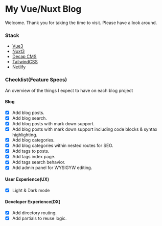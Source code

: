 # My Vue/Nuxt Blog

Welcome. Thank you for taking the time to visit. Please have a look around.

### Stack

- [Vue3](https://vuejs.org/)
- [Nuxt3](https://nuxt.com)
- [Decap CMS](https://decapcms.org)
- [TailwindCSS](https://tailwindui.com)
- [Netlify](https://netlify.com)

### Checklist(Feature Specs)

An overview of the things I expect to have on each blog project

#### Blog

- [x] Add blog posts.
- [x] Add blog search.
- [x] Add blog posts with mark down support.
- [x] Add blog posts with mark down support including code blocks & syntax highlighting.
- [x] Add blog categories.
- [x] Add blog categories within nested routes for SEO.
- [x] Add tags to posts.
- [x] Add tags index page.
- [x] Add tags search behavior.
- [x] Add admin panel for WYSIGYW editing.

#### User Experience(UX)

- [x] Light & Dark mode

#### Developer Experience(DX)

- [x] Add directory routing.
- [x] Add partials to reuse logic.
